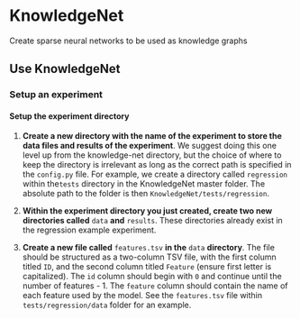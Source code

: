 # KnowledgeNet
Create sparse neural networks to be used as knowledge graphs


## Use KnowledgeNet

### Setup an experiment
#### Setup the experiment directory

1. **Create a new directory with the name of the experiment to store the data 
files and results of the experiment**. We suggest doing this one level 
up from the knowledge-net directory, but the choice of where to keep the 
directory is irrelevant as long as the correct path is specified in the 
`config.py` file. For example, we create a directory called `regression` 
within the`tests` directory in the KnowledgeNet master folder. The absolute path 
to the folder is then `KnowledgeNet/tests/regression`. 

2. **Within the experiment directory you just created, create two new
   directories called** `data` **and** `results`. These directories already
exist in the regression example experiment. 

3. **Create a new file called** `features.tsv` **in the** `data` **directory**.
The file should be structured as a two-column TSV file, with the first
column titled `ID`, and the second column titled `Feature` (ensure first letter
is capitalized). The `id` column
should begin with `0` and continue until the number of features - 1. The
`feature` column should contain the name of each feature used by the model. See
the `features.tsv` file within `tests/regression/data` folder for an example. 





